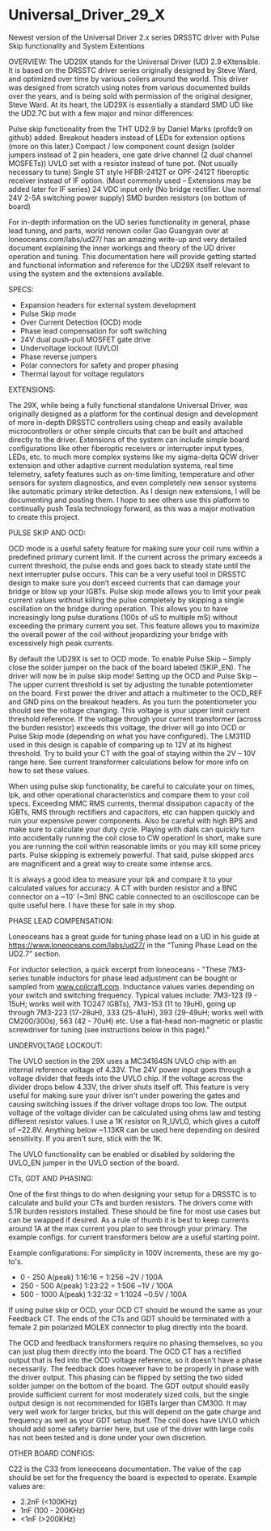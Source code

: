 # Universal_Driver_29_X
Newest version of the Universal Driver 2.x series DRSSTC driver with Pulse Skip functionality and System Extentions




OVERVIEW:   The UD29X stands for the Universal Driver (UD) 2.9 eXtensible. It is based on the DRSSTC driver series originally designed by Steve Ward, and optimized over time by various coilers around the world. This driver was designed from scratch using notes from various documented builds over the years, and is being sold with permission of the original designer, Steve Ward. At its heart, the UD29X is essentially a standard SMD UD like the UD2.7C but with a few major and minor differences:

   Pulse skip functionality from the THT UD2.9 by Daniel Marks (profdc9 on github) added.
   Breakout headers instead of LEDs for extension options (more on this later.)
   Compact / low component count design (solder jumpers instead of 2 pin headers, one gate drive channel (2 dual channel MOSFETs))
   UVLO set with a resistor instead of tune pot. (Not usually necessary to tune)
   Single ST style HFBR-2412T or OPF-2412T fiberoptic receiver instead of IF option. (Most commonly used – Extensions may be added later for IF series)
   24 VDC input only (No bridge rectifier. Use normal 24V 2-5A switching power supply)
   SMD burden resistors (on bottom of board)  

For in-depth information on the UD series functionality in general, phase lead tuning, and parts, world renown coiler Gao Guangyan over at loneoceans.com/labs/ud27/ has an amazing write-up and very detailed document explaining the inner workings and theory of the UD driver operation and tuning. This documentation here will provide getting started and functional information and reference for the UD29X itself relevant to using the system and the extensions available.

SPECS:  

-    Expansion headers for external system development
-    Pulse Skip mode
-    Over Current Detection (OCD) mode
-    Phase lead compensation for soft switching
-    24V dual push-pull MOSFET gate drive
-    Undervoltage lockout (UVLO)
-    Phase reverse jumpers
-    Polar connectors for safety and proper phasing
-    Thermal layout for voltage regulators

EXTENSIONS:

The 29X, while being a fully functional standalone Universal Driver, was originally designed as a platform for the continual design and development of more in-depth DRSSTC controllers using cheap and easily available microcontrollers or other simple circuits that can be built and attached directly to the driver. Extensions of the system can include simple board configurations like other fiberoptic receivers or interrupter input types, LEDs, etc. to much more complex systems like my sigma-delta QCW driver extension and other adaptive current modulation systems, real time telemetry, safety features such as on-time limiting, temperature and other sensors for system diagnostics, and even completely new sensor systems like automatic primary strike detection. As I design new extensions, I will be documenting and posting them. I hope to see others use this platform to continually push Tesla technology forward, as this was a major motivation to create this project.

PULSE SKIP AND OCD:  

OCD mode is a useful safety feature for making sure your coil runs within a predefined primary current limit. If the current across the primary exceeds a current threshold, the pulse ends and goes back to steady state until the next interrupter pulse occurs. This can be a very useful tool in DRSSTC design to make sure you don’t exceed currents that can damage your bridge or blow up your IGBTs.   Pulse skip mode allows you to limit your peak current values without killing the pulse completely by skipping a single oscillation on the bridge during operation. This allows you to have increasingly long pulse durations (100s of uS to multiple mS) without exceeding the primary current you set. This feature allows you to maximize the overall power of the coil without jeopardizing your bridge with excessively high peak currents.

By default the UD29X is set to OCD mode. To enable Pulse Skip – Simply close the solder jumper on the back of the board labeled (SKIP_EN). The driver will now be in pulse skip mode!   Setting up the OCD and Pulse Skip – The upper current threshold is set by adjusting the tunable potentiometer on the board. First power the driver and attach a multimeter to the OCD_REF and GND pins on the breakout headers. As you turn the potentiometer you should see the voltage changing. This voltage is your upper limit current threshold reference. If the voltage through your current transformer (across the burden resistor) exceeds this voltage, the driver will go into OCD or Pulse Skip mode (depending on what you have configured). The LM311D used in this design is capable of comparing up to 12V at its highest threshold. Try to build your CT with the goal of staying within the 2V – 10V range here. See current transformer calculations below for more info on how to set these values.

When using pulse skip functionality, be careful to calculate your on times, Ipk, and other operational characteristics and compare them to your coil specs. Exceeding MMC RMS currents, thermal dissipation capacity of the IGBTs, RMS through rectifiers and capacitors, etc can happen quickly and ruin your expensive power components. Also be careful with high BPS and make sure to calculate your duty cycle. Playing with dials can quickly turn into accidentally running the coil close to CW operation! In short, make sure you are running the coil within reasonable limits or you may kill some pricey parts. Pulse skipping is extremely powerful. That said, pulse skipped arcs are magnificent and a great way to create some intense arcs.

It is always a good idea to measure your Ipk and compare it to your calculated values for accuracy. A CT with burden resistor and a BNC connector on a ~10’ (~3m) BNC cable connected to an oscilloscope can be quite useful here. I have these for sale in my shop.  

PHASE LEAD COMPENSATION:  

Loneoceans has a great guide for tuning phase lead on a UD in his guide at https://www.loneoceans.com/labs/ud27/ in the “Tuning Phase Lead on the UD2.7” section.

For inductor selection, a quick excerpt from loneoceans - "These 7M3-series tunable inductors for phase lead adjustment can be bought or sampled from www.coilcraft.com. Inductance values varies depending on your switch and switching frequency. Typical values include: 7M3-123 (9 - 15uH; works well with TO247 IGBTs), 7M3-153 (11 to 19uH), going up through 7M3-223 (17-28uH), 333 (25-41uH), 393 (29-49uH; works well with CM200/300s), 563 (42 - 70uH) etc.  Use a flat-head non-magnetic or plastic screwdriver for tuning (see instructions below in this page)."

UNDERVOLTAGE LOCKOUT:  

The UVLO section in the 29X uses a MC34164SN UVLO chip with an internal reference voltage  of 4.33V. The 24V power input goes through a voltage divider that feeds into the UVLO chip. If the voltage across the divider drops below 4.33V, the driver shuts itself off. This feature is very useful for making sure your driver isn't under powering the gates and causing switching issues if the driver voltage drops too low.   The output voltage of the voltage divider can be calculated using ohms law and testing different resistor values. I use a 1K resistor on R_UVLO, which gives a cutoff of ~22.8V. Anything below ~1.13KR can be used here depending on desired sensitivity. If you aren't sure, stick with the 1K.

The UVLO functionality can be enabled or disabled by soldering the UVLO_EN jumper in the UVLO section of the board.  

CTs, GDT AND PHASING:  

One of the first things to do when designing your setup for a DRSSTC is to calculate and build your CTs and burden resistors. The drivers come with 5.1R burden resistors installed. These should be fine for most use cases but can be swapped if desired. As a rule of thumb it is best to keep currents around 1A at the max current you plan to see through your primary. The example configs. for current transformers below are a useful starting point.

Example configurations: For simplicity in 100V increments, these are my go-to's.

-    0 - 250 A(peak)      1:16:16 = 1:256      ~2V / 100A
-    250 - 500 A(peak)    1:23:22 = 1:506        ~1V / 100A
-    500 - 1000 A(peak)   1:32:32 = 1:1024      ~0.5V / 100A

If using pulse skip or OCD, your OCD CT should be wound the same as your Feedback CT. The ends of the CTs and GDT should be terminated with a female 2 pin polarized MOLEX connector to plug directly into the board.

The OCD and feedback transformers require no phasing themselves, so you can just plug them directly into the board. The OCD CT has a rectified output that is fed into the OCD voltage reference, so it doesn't have a phase necessarily. The feedback does however have to be properly in phase with the driver output. This phasing can be flipped by setting the two sided solder jumper on the bottom of the board.   The GDT output should easily provide sufficient current for most moderately sized coils, but the single output design is not recommended for IGBTs larger than CM300. It may very well work for larger bricks, but this will depend on the gate charge and frequency as well as your GDT setup itself. The coil does have UVLO which should add some safety barrier here, but use of the driver with large coils has not been tested and is done under your own discretion.  

OTHER BOARD CONFIGS:

C22 is the C33 from loneoceans documentation. The value of the cap should be set for the frequency the board is expected to operate. Example values are:

-    2.2nF (<100KHz)
-    1nF (100 - 200KHz)
-    <1nF (>200KHz)

